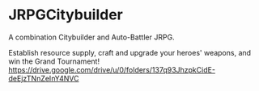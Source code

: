 # JRPGCitybuilder

A combination Citybuilder and Auto-Battler JRPG. 

Establish resource supply, craft and upgrade your heroes' weapons, and win the Grand Tournament!
https://drive.google.com/drive/u/0/folders/137q93JhzpkCidE-deEjzTNnZeInY4NVC
